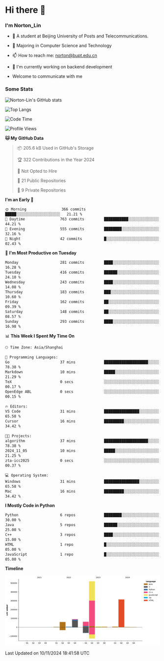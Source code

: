 
# Hi there 👋

### I'm Norton_Lin
- 🏫 A student at Beijing University of Posts and Telecommunications.
- 🌱 Majoring in Computer Science and Technology
- 📫 How to reach me: norton@bupt.edu.cn
- 🌱 I'm currently working on backend development

- Welcome to communicate with me

### Some Stats
![Norton-Lin's GitHub stats](https://github-readme-stats.vercel.app/api?username=Norton-Lin&count_private=true&show_icons=true&theme=radical)

![Top Langs](https://github-readme-stats.vercel.app/api/top-langs/?username=Norton-Lin&langs_count=10&layout=compact)

![Code Time](https://github-readme-stats.vercel.app/api/wakatime?username=Norton_Lin)

<!--START_SECTION:waka-->
![Profile Views](http://img.shields.io/badge/Profile%20Views-0-blue)

**🐱 My GitHub Data** 

> 📦 205.6 kB Used in GitHub's Storage 
 > 
> 🏆 322 Contributions in the Year 2024
 > 
> 🚫 Not Opted to Hire
 > 
> 📜 21 Public Repositories 
 > 
> 🔑 9 Private Repositories 
 > 
**I'm an Early 🐤** 

```text
🌞 Morning                366 commits         █████░░░░░░░░░░░░░░░░░░░░   21.21 % 
🌆 Daytime                763 commits         ███████████░░░░░░░░░░░░░░   44.21 % 
🌃 Evening                555 commits         ████████░░░░░░░░░░░░░░░░░   32.16 % 
🌙 Night                  42 commits          █░░░░░░░░░░░░░░░░░░░░░░░░   02.43 % 
```
📅 **I'm Most Productive on Tuesday** 

```text
Monday                   281 commits         ████░░░░░░░░░░░░░░░░░░░░░   16.28 % 
Tuesday                  416 commits         ██████░░░░░░░░░░░░░░░░░░░   24.10 % 
Wednesday                243 commits         ████░░░░░░░░░░░░░░░░░░░░░   14.08 % 
Thursday                 183 commits         ███░░░░░░░░░░░░░░░░░░░░░░   10.60 % 
Friday                   162 commits         ██░░░░░░░░░░░░░░░░░░░░░░░   09.39 % 
Saturday                 148 commits         ██░░░░░░░░░░░░░░░░░░░░░░░   08.57 % 
Sunday                   293 commits         ████░░░░░░░░░░░░░░░░░░░░░   16.98 % 
```


📊 **This Week I Spent My Time On** 

```text
🕑︎ Time Zone: Asia/Shanghai

💬 Programming Languages: 
Go                       37 mins             ████████████████████░░░░░   78.38 % 
Markdown                 10 mins             █████░░░░░░░░░░░░░░░░░░░░   21.29 % 
TeX                      0 secs              ░░░░░░░░░░░░░░░░░░░░░░░░░   00.17 % 
OpenEdge ABL             0 secs              ░░░░░░░░░░░░░░░░░░░░░░░░░   00.15 % 

🔥 Editors: 
VS Code                  31 mins             ████████████████░░░░░░░░░   65.58 % 
Cursor                   16 mins             █████████░░░░░░░░░░░░░░░░   34.42 % 

🐱‍💻 Projects: 
algorithm                37 mins             ████████████████████░░░░░   78.38 % 
2024_11_05               10 mins             █████░░░░░░░░░░░░░░░░░░░░   21.25 % 
zta-icc2025              0 secs              ░░░░░░░░░░░░░░░░░░░░░░░░░   00.37 % 

💻 Operating System: 
Windows                  31 mins             ████████████████░░░░░░░░░   65.58 % 
Mac                      16 mins             █████████░░░░░░░░░░░░░░░░   34.42 % 
```

**I Mostly Code in Python** 

```text
Python                   6 repos             ████████░░░░░░░░░░░░░░░░░   30.00 % 
Java                     5 repos             ██████░░░░░░░░░░░░░░░░░░░   25.00 % 
C++                      3 repos             ████░░░░░░░░░░░░░░░░░░░░░   15.00 % 
HTML                     1 repo              █░░░░░░░░░░░░░░░░░░░░░░░░   05.00 % 
JavaScript               1 repo              █░░░░░░░░░░░░░░░░░░░░░░░░   05.00 % 
```



**Timeline**

![Lines of Code chart](https://raw.githubusercontent.com/Norton-Lin/Norton-Lin/main/assets/bar_graph.png)


 Last Updated on 10/11/2024 18:41:58 UTC
<!--END_SECTION:waka-->
